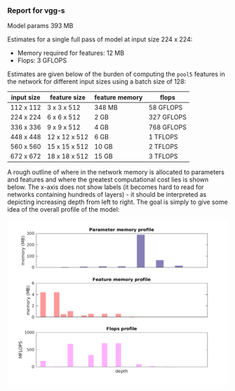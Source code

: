 ### Report for vgg-s
Model params 393 MB 

Estimates for a single full pass of model at input size 224 x 224: 

* Memory required for features: 12 MB 
* Flops: 3 GFLOPS 

Estimates are given below of the burden of computing the `pool5` features in the network for different input sizes using a batch size of 128: 

| input size | feature size | feature memory | flops | 
|------------|--------------|----------------|-------| 
| 112 x 112 | 3 x 3 x 512 | 348 MB | 58 GFLOPS |
| 224 x 224 | 6 x 6 x 512 | 2 GB | 327 GFLOPS |
| 336 x 336 | 9 x 9 x 512 | 4 GB | 768 GFLOPS |
| 448 x 448 | 12 x 12 x 512 | 6 GB | 1 TFLOPS |
| 560 x 560 | 15 x 15 x 512 | 10 GB | 2 TFLOPS |
| 672 x 672 | 18 x 18 x 512 | 15 GB | 3 TFLOPS |

A rough outline of where in the network memory is allocated to parameters and features and where the greatest computational cost lies is shown below.  The x-axis does not show labels (it becomes hard to read for networks containing hundreds of layers) - it should be interpreted as depicting increasing depth from left to right.  The goal is simply to give some idea of the overall profile of the model: 

![vgg-s profile](figs/vgg-s.png)
